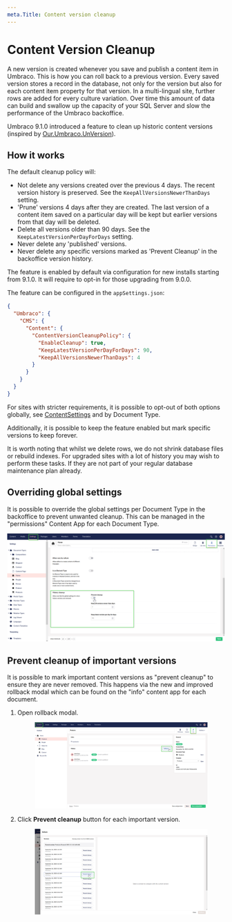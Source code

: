 ```yaml
---
meta.Title: Content version cleanup
---
```


# Content Version Cleanup

A new version is created whenever you save and publish a content item in Umbraco. This is how you can roll back to a previous version. Every saved version stores a record in the database, not only for the version but also for each content item property for that version. In a multi-lingual site, further rows are added for every culture variation. Over time this amount of data can build and swallow up the capacity of your SQL Server and slow the performance of the Umbraco backoffice.

Umbraco 9.1.0 introduced a feature to clean up historic content versions (inspired by [Our.Umbraco.UnVersion](https://our.umbraco.com/packages/website-utilities/unversion/)).

## How it works

The default cleanup policy will:

* Not delete any versions created over the previous 4 days. The recent version history is preserved. See the `KeepAllVersionsNewerThanDays` setting.
* 'Prune' versions 4 days after they are created. The last version of a content item saved on a particular day will be kept but earlier versions from that day will be deleted.
* Delete all versions older than 90 days. See the `KeepLatestVersionPerDayForDays` setting.
* Never delete any 'published' versions.
* Never delete any specific versions marked as 'Prevent Cleanup' in the backoffice version history.

The feature is enabled by default via configuration for new installs starting from 9.1.0. It will require to opt-in for those upgrading from 9.0.0.

The feature can be configured in the `appSettings.json`:

```json
{
  "Umbraco": {
    "CMS": {
      "Content": {
        "ContentVersionCleanupPolicy": {
          "EnableCleanup": true,
          "KeepLatestVersionPerDayForDays": 90,
          "KeepAllVersionsNewerThanDays": 4
        }
      }
    }
  }
}
```

For sites with stricter requirements, it is possible to opt-out of both options globally, see [ContentSettings](../../reference/configuration/contentsettings.md#contentversioncleanuppolicy) and by Document Type.

Additionally, it is possible to keep the feature enabled but mark specific versions to keep forever.

It is worth noting that whilst we delete rows, we do not shrink database files or rebuild indexes. For upgraded sites with a lot of history you may wish to perform these tasks. If they are not part of your regular database maintenance plan already.

## Overriding global settings

It is possible to override the global settings per Document Type in the backoffice to prevent unwanted cleanup. This can be managed in the "permissions" Content App for each Document Type.

![Content Version Cleanup - Document Type overrides](../../../../13/umbraco-cms/fundamentals/data/images/per-doctype-override.png)

## Prevent cleanup of important versions

It is possible to mark important content versions as "prevent cleanup" to ensure they are never removed. This happens via the new and improved rollback modal which can be found on the "info" content app for each document.

1.  Open rollback modal.

    <figure><img src="../../../../13/umbraco-cms/fundamentals/data/images/prevent-cleanup-part-1.png" alt=""><figcaption></figcaption></figure>
2.  Click **Prevent cleanup** button for each important version.

    <figure><img src="../../../../13/umbraco-cms/fundamentals/data/images/prevent-cleanup-part-2.png" alt=""><figcaption></figcaption></figure>
